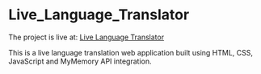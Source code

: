 # Live_Language_Translator

The project is live at: [Live Language Translator](https://live-language-translator07.netlify.app/)

This is a live language translation web application built using HTML, CSS, JavaScript and MyMemory API integration.
